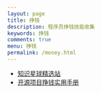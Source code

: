 ```yaml
---
layout: page
title: 挣钱
description: 程序员挣钱技能收集
keywords: 挣钱
comments: true
menu: 挣钱
permalink: /money.html
---
```


- [知识星球精选站](http://www.zsxq100.com)
- [开源项目挣钱实用手册](https://github.com/wizicer/FinancialSupportForOpenSource)

